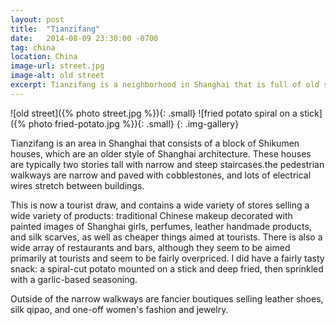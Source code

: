 ```yaml
---
layout: post
title:  "Tianzifang"
date:   2014-08-09 23:30:00 -0700
tag: china
location: China
image-url: street.jpg
image-alt: old street
excerpt: Tianzifang is a neighborhood in Shanghai that is full of old style Shikumen houses.
---
```

![old street]({% photo street.jpg %}){: .small}
![fried potato spiral on a stick]({% photo fried-potato.jpg %}){: .small}
{: .img-gallery}

Tianzifang is an area in Shanghai that consists of a block of Shikumen houses, which are an older style of Shanghai architecture. These houses are typically two stories tall with narrow and steep staircases.the pedestrian walkways are narrow and paved with cobblestones, and lots of electrical wires stretch between buildings.

This is now a tourist draw, and contains a wide variety of stores selling a wide variety of products: traditional Chinese makeup decorated with painted images of Shanghai girls, perfumes, leather handmade products, and silk scarves, as well as cheaper things aimed at tourists. There is also a wide array of restaurants and bars, although they seem to be aimed primarily at tourists and seem to be fairly overpriced. I did have a fairly tasty snack: a spiral-cut potato mounted on a stick and deep fried, then sprinkled with a garlic-based seasoning.

Outside of the narrow walkways are fancier boutiques selling leather shoes, silk qipao, and one-off women's fashion and jewelry.
